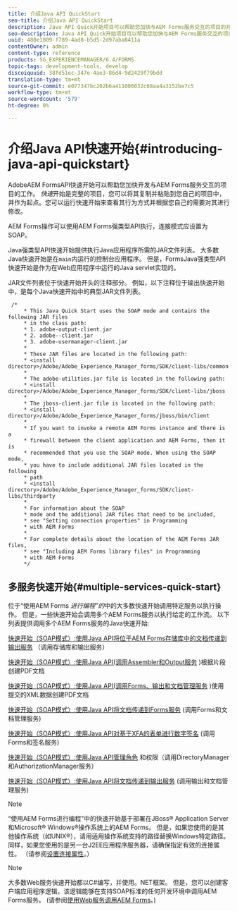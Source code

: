 ```yaml
---
title: 介绍Java API QuickStart
seo-title: 介绍Java API QuickStart
description: Java API Quick开始项目可以帮助您加快与AEM Forms服务交互的项目的开发。 您可以将项目中的Java API快速开始项目用作起点并对其进行自定义。
seo-description: Java API Quick开始项目可以帮助您加快与AEM Forms服务交互的项目的开发。 您可以将项目中的Java API快速开始项目用作起点并对其进行自定义。
uuid: 480e1809-f789-4ad8-b5d5-2d97aba8411a
contentOwner: admin
content-type: reference
products: SG_EXPERIENCEMANAGER/6.4/FORMS
topic-tags: development-tools, develop
discoiquuid: 38fd51ec-347e-4ae3-86d4-9d2429f79bdd
translation-type: tm+mt
source-git-commit: e077347bc202b6a411006032c68aa4a3152be7c5
workflow-type: tm+mt
source-wordcount: '579'
ht-degree: 0%

---
```



# 介绍Java API快速开始{#introducing-java-api-quickstart}

AdobeAEM FormsAPI快速开始可以帮助您加快开发与AEM Forms服务交互的项目的工作。 *快速*&#x200B;开始是完整的项目，您可以将其复制并粘贴到您自己的项目中，并作为起点。您可以运行快速开始来查看其行为方式并根据您自己的需要对其进行修改。

AEM Forms操作可以使用AEM Forms强类型API执行，连接模式应设置为SOAP。

Java强类型API快速开始提供执行Java应用程序所需的JAR文件列表。 大多数Java快速开始是在`main`内运行的控制台应用程序。 但是，FormsJava强类型API快速开始是作为在Web应用程序中运行的Java servlet实现的。

JAR文件列表位于快速开始开头的注释部分。 例如，以下注释位于输出快速开始中，是每个Java快速开始中的典型JAR文件列表。

```as3
 /* 
     * This Java Quick Start uses the SOAP mode and contains the following JAR files 
     * in the class path: 
     * 1. adobe-output-client.jar 
     * 2. adobe--client.jar 
     * 3. adobe-usermanager-client.jar 
     * 
     * These JAR files are located in the following path: 
     * <install directory>/Adobe/Adobe_Experience_Manager_forms/SDK/client-libs/common 
     * 
     * The adobe-utilities.jar file is located in the following path: 
     * <install directory>/Adobe/Adobe_Experience_Manager_forms/SDK/client-libs/jboss 
     * 
     * The jboss-client.jar file is located in the following path: 
     * <install directory>/Adobe/Adobe_Experience_Manager_forms/jboss/bin/client 
     * 
     * If you want to invoke a remote AEM Forms instance and there is a 
     * firewall between the client application and AEM Forms, then it is  
     * recommended that you use the SOAP mode. When using the SOAP mode,  
     * you have to include additional JAR files located in the following  
     * path 
     * <install directory>/Adobe/Adobe_Experience_Manager_forms/SDK/client-libs/thirdparty 
     * 
     * For information about the SOAP  
     * mode and the additional JAR files that need to be included,  
     * see "Setting connection properties" in Programming  
     * with AEM Forms 
     * 
     * For complete details about the location of the AEM Forms JAR files,  
     * see "Including AEM Forms library files" in Programming  
     * with AEM Forms 
     */
```

## 多服务快速开始{#multiple-services-quick-start}

位于“使用AEM Forms *进行编程”的*&#x200B;中的大多数快速开始调用特定服务以执行操作。 但是，一些快速开始会调用多个AEM Forms服务以执行给定的工作流。 以下列表提供调用多个AEM Forms服务的Java快速开始:

[快速开始（SOAP模式）:使用Java API将位于AEM Forms存储库中的文档传递到输出服务](/help/forms/developing/output-service-java-api-quick.md#quick-start-soap-mode-passing-a-document-located-in-the-repository-to-the-output-service-using-the-java-api) （调用存储库和输出服务）

[快速开始（SOAP模式）:使用Java API(调用Assembler和Output服务](/help/forms/developing/output-service-java-api-quick.md#quick-start-soap-mode-creating-a-pdf-document-based-on-fragments-using-the-java-api) )根据片段创建PDF文档

[快速开始（SOAP模式）:使用Java API(调用Forms、输出和文档管理服务](/help/forms/developing/forms-service-api-quick-starts.md#quick-start-soap-mode-creating-pdf-documents-with-submitted-xml-data-using-the-java-api) )使用提交的XML数据创建PDF文档

[快速开始（SOAP模式）:使用Java API将文档传递到Forms服务](/help/forms/developing/forms-service-api-quick-starts.md#quick-start-soap-mode-passing-documents-to-the-forms-service-using-the-java-api) (调用Forms和文档管理服务)

[快速开始（SOAP模式）:使用Java API对基于XFA的表单进行数字签名](/help/forms/developing/signature-service-java-api-quick.md#quick-start-soap-mode-digitally-signing-a-xfa-based-form-using-the-java-api) (调用Forms和签名服务)

[快速开始（SOAP模式）:使用Java API管理角色](/help/forms/developing/user-manager-java-api-quick.md#quick-start-soap-mode-managing-roles-and-permissions-using-the-java-api) 和权限（调用DirectoryManager和AuthorizationManager服务）

[快速开始（SOAP模式）:使用Java API将文档传递到输出服务](/help/forms/developing/output-service-java-api-quick.md#quick-start-soap-mode-passing-documents-to-the-output-service-using-the-java-api) (调用输出和文档管理服务)

>[!NOTE]
>
>“使用AEM Forms进行编程”中的快速开始基于部署在JBoss® Application Server和Microsoft® Windows®操作系统上的AEM Forms。 但是，如果您使用的是其他操作系统（如UNIX®），请用适用操作系统支持的路径替换Windows特定路径。 同样，如果您使用的是另一台J2EE应用程序服务器，请确保指定有效的连接属性。 （请参阅[设置连接属性](/help/forms/developing/invoking-aem-forms-using-java.md#setting-connection-properties)。）

>[!NOTE]
>
>大多数Web服务快速开始都以C#编写，并使用。NET框架。 但是，您可以创建客户端应用程序逻辑，该逻辑能够在支持SOAP标准的任何开发环境中调用AEM Forms服务。 (请参阅[使用Web服务调用AEM Forms](/help/forms/developing/invoking-aem-forms-using-web.md#invoking-aem-forms-using-web-services)。)

